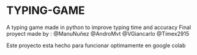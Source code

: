 # TYPING-GAME

A typing game made in python to improve typing time and accuracy
Final proyect made by :
    @ManuNuñez
    @AndroMvt
    @VGiancarlo
    @Timex2915

Este proyecto esta hecho para funcionar optimamente en google colab